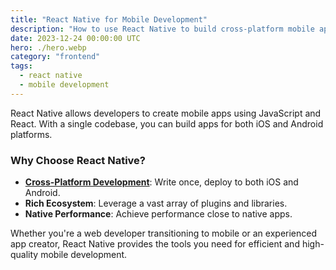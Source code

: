 ```yaml
---
title: "React Native for Mobile Development"
description: "How to use React Native to build cross-platform mobile applications."
date: 2023-12-24 00:00:00 UTC
hero: ./hero.webp
category: "frontend"
tags:
  - react native
  - mobile development
---
```


React Native allows developers to create mobile apps using JavaScript and React. With a single codebase, you can build apps for both iOS and Android platforms.

### Why Choose React Native?
- <a href="/" class="text-primary-main underline">**Cross-Platform Development**</a>: Write once, deploy to both iOS and Android.
- **Rich Ecosystem**: Leverage a vast array of plugins and libraries.
- **Native Performance**: Achieve performance close to native apps.

Whether you're a web developer transitioning to mobile or an experienced app creator, React Native provides the tools you need for efficient and high-quality mobile development.

